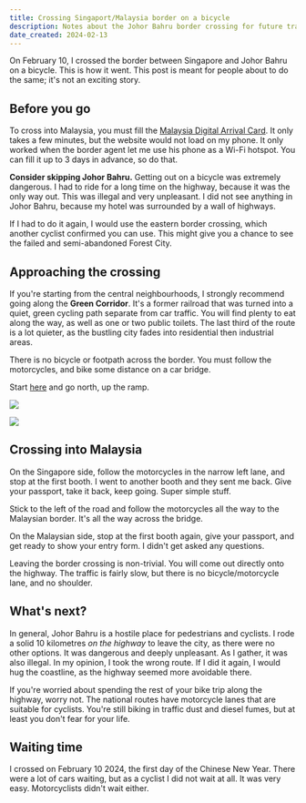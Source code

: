 ```yaml
---
title: Crossing Singaport/Malaysia border on a bicycle
description: Notes about the Johor Bahru border crossing for future travellers.
date_created: 2024-02-13
---
```


On February 10, I crossed the border between Singapore and Johor Bahru on a bicycle. This is how it went. This post is meant for people about to do the same; it's not an exciting story.

## Before you go

To cross into Malaysia, you must fill the [Malaysia Digital Arrival Card](https://www.imi.gov.my/index.php/en/pengumuman/malaysia-digital-arrival-card-mdac/). It only takes a few minutes, but the website would not load on my phone. It only worked when the border agent let me use his phone as a Wi-Fi hotspot. You can fill it up to 3 days in advance, so do that.

**Consider skipping Johor Bahru.** Getting out on a bicycle was extremely dangerous. I had to ride for a long time on the highway, because it was the only way out. This was illegal and very unpleasant. I did not see anything in Johor Bahru, because my hotel was surrounded by a wall of highways.

If I had to do it again, I would use the eastern border crossing, which another cyclist confirmed you can use. This might give you a chance to see the failed and semi-abandoned Forest City.

## Approaching the crossing

If you're starting from the central neighbourhoods, I strongly recommend going along the **Green Corridor**. It's a former railroad that was turned into a quiet, green cycling path separate from car traffic. You will find plenty to eat along the way, as well as one or two public toilets. The last third of the route is a lot quieter, as the bustling city fades into residential then industrial areas.

There is no bicycle or footpath across the border. You must follow the motorcycles, and bike some distance on a car bridge.

Start [here](https://maps.app.goo.gl/6kewjr5yN6oEb1Yq7) and go north, up the ramp.

[![](/images/singapore-malaysia-bike-route-map.png)](/images/singapore-malaysia-bike-route-map.png)

[![](/images/singapore-malaysia-bike-route-photo.png)](/images/singapore-malaysia-bike-route-photo.png)

## Crossing into Malaysia

On the Singapore side, follow the motorcycles in the narrow left lane, and stop at the first booth. I went to another booth and they sent me back. Give your passport, take it back, keep going. Super simple stuff.

Stick to the left of the road and follow the motorcycles all the way to the Malaysian border. It's all the way across the bridge.

On the Malaysian side, stop at the first booth again, give your passport, and get ready to show your entry form. I didn't get asked any questions.

Leaving the border crossing is non-trivial. You will come out directly onto the highway. The traffic is fairly slow, but there is no bicycle/motorcycle lane, and no shoulder.

## What's next?

In general, Johor Bahru is a hostile place for pedestrians and cyclists. I rode a solid 10 kilometres *on the highway* to leave the city, as there were no other options. It was dangerous and deeply unpleasant. As I gather, it was also illegal. In my opinion, I took the wrong route. If I did it again, I would hug the coastline, as the highway seemed more avoidable there.

If you're worried about spending the rest of your bike trip along the highway, worry not. The national routes have motorcycle lanes that are suitable for cyclists. You're still biking in traffic dust and diesel fumes, but at least you don't fear for your life.

## Waiting time

I crossed on February 10 2024, the first day of the Chinese New Year. There were a lot of cars waiting, but as a cyclist I did not wait at all. It was very easy. Motorcyclists didn't wait either.